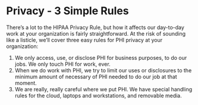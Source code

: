 # Privacy - 3 Simple Rules

There’s a lot to the HIPAA Privacy Rule, but how it affects our day-to-day work at your organization is fairly straightforward. At the risk of sounding like a listicle, we’ll cover three easy rules for PHI privacy at your organization:

1.  We only access, use, or disclose PHI for business purposes, to do our jobs. We only touch PHI for work, ever.
2.  When we do work with PHI, we try to limit our uses or disclosures to the minimum amount of necessary of PHI needed to do our job at that moment.
3.  We are really, really careful where we put PHI. We have special handling rules for the cloud, laptops and workstations, and removable media. 
